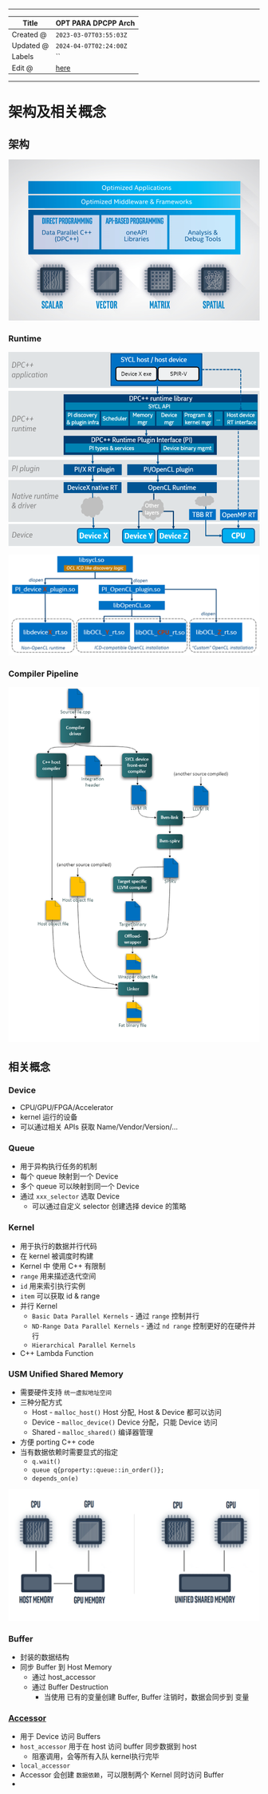 -----

| Title     | OPT PARA DPCPP Arch                               |
| --------- | ------------------------------------------------- |
| Created @ | `2023-03-07T03:55:03Z`                            |
| Updated @ | `2024-04-07T02:24:00Z`                            |
| Labels    | \`\`                                              |
| Edit @    | [here](https://github.com/junxnone/opt/issues/15) |

-----

# 架构及相关概念

## 架构

![image](media/d75dfc61dcca4bddca4be1ae9321c0d36e7a29bc.png)

### Runtime

![image](media/8c6f1520756f062aff0186e1d8f8d69ea945e2d5.png)

![image](media/d346364bfd6e8740136c173518041540ba1d440a.png)

### Compiler Pipeline

![image](media/6219c122fa529c96064494f35335ce3c6406b234.png)

## 相关概念

### Device

  - CPU/GPU/FPGA/Accelerator
  - kernel 运行的设备
  - 可以通过相关 APIs 获取 Name/Vendor/Version/...

### Queue

  - 用于异构执行任务的机制
  - 每个 queue 映射到一个 Device
  - 多个 queue 可以映射到同一个 Device
  - 通过 `xxx_selector` 选取 Device
      - 可以通过自定义 selector 创建选择 device 的策略

### Kernel

  - 用于执行的数据并行代码
  - 在 kernel 被调度时构建
  - Kernel 中 使用 C++ 有限制
  - `range` 用来描述迭代空间
  - `id` 用来索引执行实例
  - `item` 可以获取 id & range
  - 并行 Kernel
      - `Basic Data Parallel Kernels` - 通过 `range` 控制并行
      - `ND-Range Data Parallel Kernels` - 通过 `nd range` 控制更好的在硬件并行
      - `Hierarchical Parallel Kernels`
  - C++ Lambda Function

### USM Unified Shared Memory

  - 需要硬件支持 `统一虚拟地址空间`
  - 三种分配方式
      - Host - `malloc_host()` Host 分配, Host & Device 都可以访问
      - Device - `malloc_device()` Device 分配，只能 Device 访问
      - Shared - `malloc_shared()` 编译器管理
  - 方便 porting C++ code
  - 当有数据依赖时需要显式的指定
      - `q.wait()`
      - ` queue q{property::queue::in_order()};  `
      - `depends_on(e)`

![image](media/e5a6fced5c03e5e78df861373c79b007a6a098c7.png)

### Buffer

  - 封装的数据结构
  - 同步 Buffer 到 Host Memory
      - 通过 host\_accessor
      - 通过 Buffer Destruction
          - 当使用 已有的变量创建 Buffer, Buffer 注销时，数据会同步到 变量

### [Accessor](https://registry.khronos.org/SYCL/specs/sycl-2020/html/sycl-2020.html#subsec:accessors)

  - 用于 Device 访问 Buffers
  - `host_accessor` 用于在 host 访问 buffer 同步数据到 host
      - 阻塞调用，会等所有入队 kernel执行完毕
  - `local_accessor`
  - Accessor 会创建 `数据依赖`，可以限制两个 Kernel 同时访问 Buffer
  -
